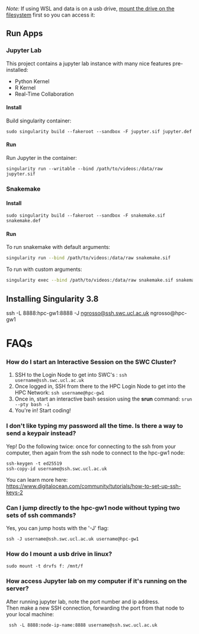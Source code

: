 *Note:* If using WSL and data is on a usb drive, [mount the drive on the filesystem](https://www.howtogeek.com/331053/how-to-mount-removable-drives-and-network-locations-in-the-windows-subsystem-for-linux/) first so you can access it:

## Run Apps

### Jupyter Lab

This project contains a jupyter lab instance with many nice features pre-installed:
  - Python Kernel
  - R Kernel
  - Real-Time Collaboration


#### Install

Build singularity container:
```
sudo singularity build --fakeroot --sandbox -F jupyter.sif jupyter.def
```

#### Run

Run Jupyter in the container:
```
singularity run --writable --bind /path/to/videos:/data/raw jupyter.sif
```


### Snakemake

#### Install

```
sudo singularity build --fakeroot --sandbox -F snakemake.sif snakemake.def
```

#### Run

To run snakemake with default arguments:

```bash
singularity run --bind /path/to/videos:/data/raw snakemake.sif
```

To run with custom arguments:
```bash
singularity exec --bind /path/to/videos:/data/raw snakemake.sif snakemake --cores 1
```

## Installing Singularity 3.8






ssh -L 8888:hpc-gw1:8888 -J ngrosso@ssh.swc.ucl.ac.uk ngrosso@hpc-gw1
# FAQs

###  How do I start an Interactive Session on the SWC Cluster?

  1. SSH to the Login Node to get into SWC's :  `ssh username@ssh.swc.ucl.ac.uk`
  2. Once logged in, SSH from there to the HPC Login Node to get into the HPC Network: `ssh username@hpc-gw1`
  3. Once in, start an interactive bash session using the **srun** command: `srun --pty bash -i`
  4. You're in!  Start coding! 

### I don't like typing my password all the time.  Is there a way to send a keypair instead?

Yep!  Do the following twice: once for connecting to the ssh from your computer, then again
from the ssh node to connect to the hpc-gw1 node:

```
ssh-keygen -t ed25519
ssh-copy-id username@ssh.swc.ucl.ac.uk
```


You can learn more here: https://www.digitalocean.com/community/tutorials/how-to-set-up-ssh-keys-2

### Can I jump directly to the hpc-gw1 node without typing two sets of ssh commands?

Yes, you can jump hosts with the '-J' flag:

```
ssh -J username@ssh.swc.ucl.ac.uk username@hpc-gw1
```

### How do I mount a usb drive in linux?

```sudo mount -t drvfs f: /mnt/f```


### How access Jupyter lab on my computer if it's running on the server?

After running jupyter lab, note the port number and ip address.  
Then make a new SSH connection, forwarding the port from that node to your
local machine:

```
 ssh -L 8888:node-ip-name:8888 username@ssh.swc.ucl.ac.uk
``` 
